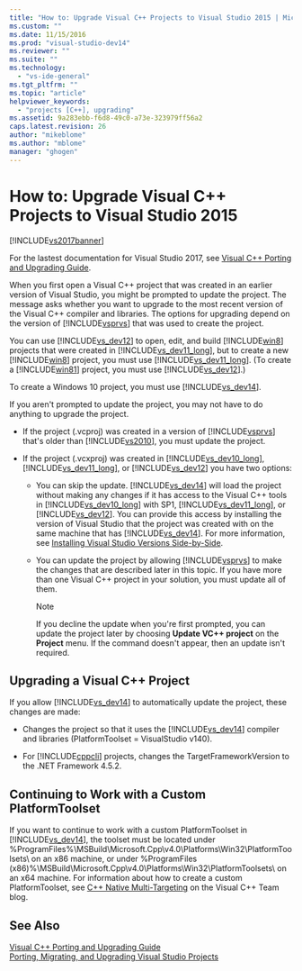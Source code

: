 ```yaml
---
title: "How to: Upgrade Visual C++ Projects to Visual Studio 2015 | Microsoft Docs"
ms.custom: ""
ms.date: 11/15/2016
ms.prod: "visual-studio-dev14"
ms.reviewer: ""
ms.suite: ""
ms.technology: 
  - "vs-ide-general"
ms.tgt_pltfrm: ""
ms.topic: "article"
helpviewer_keywords: 
  - "projects [C++], upgrading"
ms.assetid: 9a283ebb-f6d8-49c0-a73e-323979ff56a2
caps.latest.revision: 26
author: "mikeblome"
ms.author: "mblome"
manager: "ghogen"
---
```

# How to: Upgrade Visual C++ Projects to Visual Studio 2015
[!INCLUDE[vs2017banner](../includes/vs2017banner.md)]

For the lastest documentation for Visual Studio 2017, see [Visual C++ Porting and Upgrading Guide](https://docs.microsoft.com/cpp/porting/visual-cpp-porting-and-upgrading-guide).

When you first open a Visual C++ project that was created in an earlier version of Visual Studio, you might be prompted to update the project. The message asks whether you want to upgrade to the most recent version of the Visual C++ compiler and libraries. The options for upgrading depend on the version of [!INCLUDE[vsprvs](../includes/vsprvs-md.md)] that was used to create the project.  
  
 You can use [!INCLUDE[vs_dev12](../includes/vs-dev12-md.md)] to open, edit, and build [!INCLUDE[win8](../includes/win8-md.md)] projects that were created in [!INCLUDE[vs_dev11_long](../includes/vs-dev11-long-md.md)], but to create a new [!INCLUDE[win8](../includes/win8-md.md)] project, you must use [!INCLUDE[vs_dev11_long](../includes/vs-dev11-long-md.md)]. (To create a [!INCLUDE[win81](../includes/win81-md.md)] project, you must use [!INCLUDE[vs_dev12](../includes/vs-dev12-md.md)].)  
  
 To create a Windows 10 project, you must use [!INCLUDE[vs_dev14](../includes/vs-dev14-md.md)].  
  
 If you aren't prompted to update the project, you may not have to do anything to upgrade the project.  
  
-   If the project (.vcproj) was created in a version of [!INCLUDE[vsprvs](../includes/vsprvs-md.md)] that's older than [!INCLUDE[vs2010](../includes/vs2010-md.md)], you must update the project.  
  
-   If the project (.vcxproj) was created in [!INCLUDE[vs_dev10_long](../includes/vs-dev10-long-md.md)],  [!INCLUDE[vs_dev11_long](../includes/vs-dev11-long-md.md)], or [!INCLUDE[vs_dev12](../includes/vs-dev12-md.md)] you have two options:  
  
    -   You can skip the update. [!INCLUDE[vs_dev14](../includes/vs-dev14-md.md)] will load the project without making any changes if it has access to the Visual C++ tools in [!INCLUDE[vs_dev10_long](../includes/vs-dev10-long-md.md)] with SP1,  [!INCLUDE[vs_dev11_long](../includes/vs-dev11-long-md.md)], or [!INCLUDE[vs_dev12](../includes/vs-dev12-md.md)]. You can provide this access by installing the version of Visual Studio that the project was created with on the same machine that has [!INCLUDE[vs_dev14](../includes/vs-dev14-md.md)]. For more information, see [Installing Visual Studio Versions Side-by-Side](../install/install-visual-studio-versions-side-by-side.md).  
  
    -   You can update the project by allowing [!INCLUDE[vsprvs](../includes/vsprvs-md.md)] to make the changes that are described later in this topic. If you have more than one Visual C++ project in your solution, you must update all of them.  
  
        > [!NOTE]
        >  If you decline the update when you're first prompted, you can update the project later by choosing **Update VC++ project** on the **Project** menu. If the command doesn't appear, then an update isn't required.  
  
## Upgrading a Visual C++ Project  
 If you allow [!INCLUDE[vs_dev14](../includes/vs-dev14-md.md)] to automatically update the project, these changes are made:  
  
-   Changes the project so that it uses the [!INCLUDE[vs_dev14](../includes/vs-dev14-md.md)] compiler and libraries (PlatformToolset = VisualStudio v140).  
  
-   For [!INCLUDE[cppcli](../includes/cppcli-md.md)] projects, changes the TargetFrameworkVersion to the .NET Framework 4.5.2.  
  
## Continuing to Work with a Custom PlatformToolset  
 If you want to continue to work with a custom PlatformToolset in [!INCLUDE[vs_dev14](../includes/vs-dev14-md.md)], the toolset must be located under %ProgramFiles%\MSBuild\Microsoft.Cpp\v4.0\Platforms\Win32\PlatformToolsets\ on an x86 machine, or under %ProgramFiles (x86)%\MSBuild\Microsoft.Cpp\v4.0\Platforms\Win32\PlatformToolsets\ on an x64 machine. For information about how to create a custom PlatformToolset, see [C++ Native Multi-Targeting](http://go.microsoft.com/fwlink/?LinkId=248587) on the Visual C++ Team blog.  
  
## See Also  
 [Visual C++ Porting and Upgrading Guide](http://msdn.microsoft.com/library/f5fbcc3d-aa72-41a6-ad9a-a706af2166fb)   
 [Porting, Migrating, and Upgrading Visual Studio Projects](../porting/porting-migrating-and-upgrading-visual-studio-projects.md)

